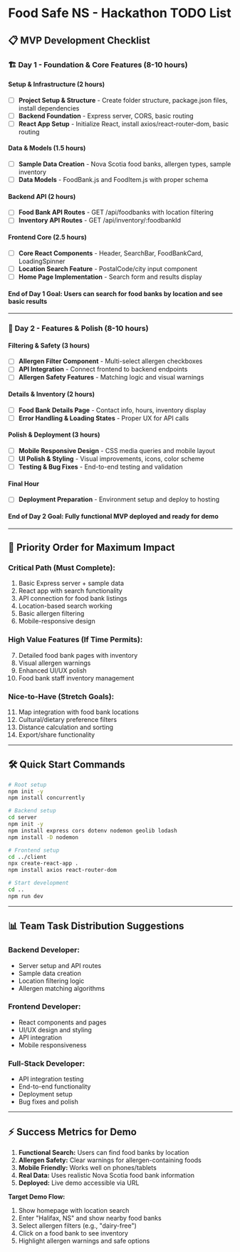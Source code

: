 # Food Safe NS - Hackathon TODO List

## 📋 MVP Development Checklist

### 🏗️ **Day 1 - Foundation & Core Features (8-10 hours)**

#### **Setup & Infrastructure (2 hours)**
- [ ] **Project Setup & Structure** - Create folder structure, package.json files, install dependencies
- [ ] **Backend Foundation** - Express server, CORS, basic routing
- [ ] **React App Setup** - Initialize React, install axios/react-router-dom, basic routing

#### **Data & Models (1.5 hours)**
- [ ] **Sample Data Creation** - Nova Scotia food banks, allergen types, sample inventory
- [ ] **Data Models** - FoodBank.js and FoodItem.js with proper schema

#### **Backend API (2 hours)**
- [ ] **Food Bank API Routes** - GET /api/foodbanks with location filtering
- [ ] **Inventory API Routes** - GET /api/inventory/:foodbankId

#### **Frontend Core (2.5 hours)**
- [ ] **Core React Components** - Header, SearchBar, FoodBankCard, LoadingSpinner
- [ ] **Location Search Feature** - PostalCode/city input component
- [ ] **Home Page Implementation** - Search form and results display

#### **End of Day 1 Goal:** Users can search for food banks by location and see basic results

---

### 🚀 **Day 2 - Features & Polish (8-10 hours)**

#### **Filtering & Safety (3 hours)**
- [ ] **Allergen Filter Component** - Multi-select allergen checkboxes
- [ ] **API Integration** - Connect frontend to backend endpoints
- [ ] **Allergen Safety Features** - Matching logic and visual warnings

#### **Details & Inventory (2 hours)**
- [ ] **Food Bank Details Page** - Contact info, hours, inventory display
- [ ] **Error Handling & Loading States** - Proper UX for API calls

#### **Polish & Deployment (3 hours)**
- [ ] **Mobile Responsive Design** - CSS media queries and mobile layout
- [ ] **UI Polish & Styling** - Visual improvements, icons, color scheme
- [ ] **Testing & Bug Fixes** - End-to-end testing and validation

#### **Final Hour**
- [ ] **Deployment Preparation** - Environment setup and deploy to hosting

#### **End of Day 2 Goal:** Fully functional MVP deployed and ready for demo

---

## 🎯 **Priority Order for Maximum Impact**

### **Critical Path (Must Complete):**
1. Basic Express server + sample data
2. React app with search functionality  
3. API connection for food bank listings
4. Location-based search working
5. Basic allergen filtering
6. Mobile-responsive design

### **High Value Features (If Time Permits):**
7. Detailed food bank pages with inventory
8. Visual allergen warnings
9. Enhanced UI/UX polish
10. Food bank staff inventory management

### **Nice-to-Have (Stretch Goals):**
11. Map integration with food bank locations
12. Cultural/dietary preference filters
13. Distance calculation and sorting
14. Export/share functionality

---

## 🛠️ **Quick Start Commands**

```bash
# Root setup
npm init -y
npm install concurrently

# Backend setup
cd server
npm init -y
npm install express cors dotenv nodemon geolib lodash
npm install -D nodemon

# Frontend setup  
cd ../client
npx create-react-app . 
npm install axios react-router-dom

# Start development
cd ..
npm run dev
```

---

## 📊 **Team Task Distribution Suggestions**

### **Backend Developer:**
- Server setup and API routes
- Sample data creation
- Location filtering logic
- Allergen matching algorithms

### **Frontend Developer:**
- React components and pages
- UI/UX design and styling
- API integration
- Mobile responsiveness

### **Full-Stack Developer:**
- API integration testing
- End-to-end functionality
- Deployment setup
- Bug fixes and polish

---

## ⚡ **Success Metrics for Demo**

1. **Functional Search:** Users can find food banks by location
2. **Allergen Safety:** Clear warnings for allergen-containing foods
3. **Mobile Friendly:** Works well on phones/tablets
4. **Real Data:** Uses realistic Nova Scotia food bank information
5. **Deployed:** Live demo accessible via URL

**Target Demo Flow:**
1. Show homepage with location search
2. Enter "Halifax, NS" and show nearby food banks
3. Select allergen filters (e.g., "dairy-free")
4. Click on a food bank to see inventory
5. Highlight allergen warnings and safe options